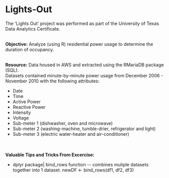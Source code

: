 # Lights-Out
The 'Lights Out' project was performed as part of the University of Texas Data Analytics Certificate. 

<br> <b> Objective:</b> Analyze (using R) residential power usage to determine the duration of occupancy. 

<br> <b>Resource:</b> Data housed in AWS and extracted using the RMariaDB package (SQL).
<br>Datasets contained minute-by-minute power usage from December 2006 - November 2010 with the following attributes: 
<ul>
	<li>Date</li>
 	<li>Time</li>
	<li>Active Power</li>
	<li>Reactive Power</li>
 	<li>Intensity</li>
	<li>Voltage</li>
	<li>Sub-meter 1 (dishwasher, oven and microwave)</li>
 	<li>Sub-meter 2 (washing-machine, tumble-drier, refrigerator and light)</li>
	<li>Sub-meter 3 (electric water-heater and air-conditioner)</li>
</ul>

<br><br>
<b>Valuable Tips and Tricks From Excercise: </b>
<ul>
	<li>dplyr package| bind_rows function -- combines muliple datasets together into 1 dataset. newDF <- bind_rows(df1, df2, df3)</li>

</ul>
